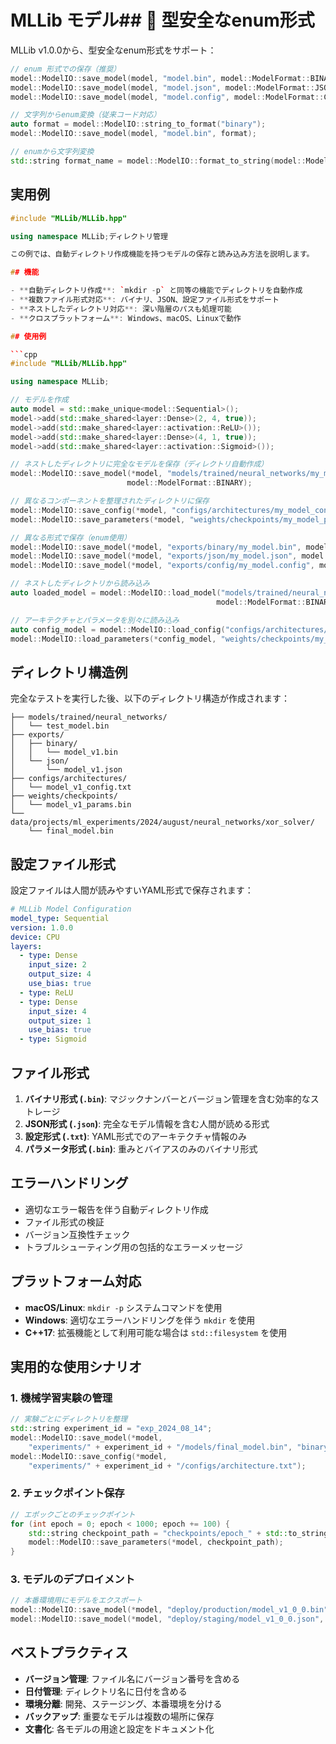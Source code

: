 # MLLib モデル## 🔧 型安全なenum形式

MLLib v1.0.0から、型安全なenum形式をサポート：

```cpp
// enum 形式での保存（推奨）
model::ModelIO::save_model(model, "model.bin", model::ModelFormat::BINARY);
model::ModelIO::save_model(model, "model.json", model::ModelFormat::JSON);
model::ModelIO::save_model(model, "model.config", model::ModelFormat::CONFIG);

// 文字列からenum変換（従来コード対応）
auto format = model::ModelIO::string_to_format("binary");
model::ModelIO::save_model(model, "model.bin", format);

// enumから文字列変換
std::string format_name = model::ModelIO::format_to_string(model::ModelFormat::BINARY);
```

## 実用例

```cpp
#include "MLLib/MLLib.hpp"

using namespace MLLib;ディレクトリ管理

この例では、自動ディレクトリ作成機能を持つモデルの保存と読み込み方法を説明します。

## 機能

- **自動ディレクトリ作成**: `mkdir -p` と同等の機能でディレクトリを自動作成
- **複数ファイル形式対応**: バイナリ、JSON、設定ファイル形式をサポート
- **ネストしたディレクトリ対応**: 深い階層のパスも処理可能
- **クロスプラットフォーム**: Windows、macOS、Linuxで動作

## 使用例

```cpp
#include "MLLib/MLLib.hpp"

using namespace MLLib;

// モデルを作成
auto model = std::make_unique<model::Sequential>();
model->add(std::make_shared<layer::Dense>(2, 4, true));
model->add(std::make_shared<layer::activation::ReLU>());
model->add(std::make_shared<layer::Dense>(4, 1, true));
model->add(std::make_shared<layer::activation::Sigmoid>());

// ネストしたディレクトリに完全なモデルを保存（ディレクトリ自動作成）
model::ModelIO::save_model(*model, "models/trained/neural_networks/my_model.bin", 
                          model::ModelFormat::BINARY);

// 異なるコンポーネントを整理されたディレクトリに保存
model::ModelIO::save_config(*model, "configs/architectures/my_model_config.txt");
model::ModelIO::save_parameters(*model, "weights/checkpoints/my_model_params.bin");

// 異なる形式で保存（enum使用）
model::ModelIO::save_model(*model, "exports/binary/my_model.bin", model::ModelFormat::BINARY);
model::ModelIO::save_model(*model, "exports/json/my_model.json", model::ModelFormat::JSON);
model::ModelIO::save_model(*model, "exports/config/my_model.config", model::ModelFormat::CONFIG);

// ネストしたディレクトリから読み込み
auto loaded_model = model::ModelIO::load_model("models/trained/neural_networks/my_model.bin", 
                                              model::ModelFormat::BINARY);

// アーキテクチャとパラメータを別々に読み込み
auto config_model = model::ModelIO::load_config("configs/architectures/my_model_config.txt");
model::ModelIO::load_parameters(*config_model, "weights/checkpoints/my_model_params.bin");
```

## ディレクトリ構造例

完全なテストを実行した後、以下のディレクトリ構造が作成されます：

```
├── models/trained/neural_networks/
│   └── test_model.bin
├── exports/
│   ├── binary/
│   │   └── model_v1.bin
│   └── json/
│       └── model_v1.json
├── configs/architectures/
│   └── model_v1_config.txt
├── weights/checkpoints/
│   └── model_v1_params.bin
└── data/projects/ml_experiments/2024/august/neural_networks/xor_solver/
    └── final_model.bin
```

## 設定ファイル形式

設定ファイルは人間が読みやすいYAML形式で保存されます：

```yaml
# MLLib Model Configuration
model_type: Sequential
version: 1.0.0
device: CPU
layers:
  - type: Dense
    input_size: 2
    output_size: 4
    use_bias: true
  - type: ReLU
  - type: Dense
    input_size: 4
    output_size: 1
    use_bias: true
  - type: Sigmoid
```

## ファイル形式

1. **バイナリ形式 (`.bin`)**: マジックナンバーとバージョン管理を含む効率的なストレージ
2. **JSON形式 (`.json`)**: 完全なモデル情報を含む人間が読める形式
3. **設定形式 (`.txt`)**: YAML形式でのアーキテクチャ情報のみ
4. **パラメータ形式 (`.bin`)**: 重みとバイアスのみのバイナリ形式

## エラーハンドリング

- 適切なエラー報告を伴う自動ディレクトリ作成
- ファイル形式の検証
- バージョン互換性チェック
- トラブルシューティング用の包括的なエラーメッセージ

## プラットフォーム対応

- **macOS/Linux**: `mkdir -p` システムコマンドを使用
- **Windows**: 適切なエラーハンドリングを伴う `mkdir` を使用
- **C++17**: 拡張機能として利用可能な場合は `std::filesystem` を使用

## 実用的な使用シナリオ

### 1. 機械学習実験の管理

```cpp
// 実験ごとにディレクトリを整理
std::string experiment_id = "exp_2024_08_14";
model::ModelIO::save_model(*model, 
    "experiments/" + experiment_id + "/models/final_model.bin", "binary");
model::ModelIO::save_config(*model, 
    "experiments/" + experiment_id + "/configs/architecture.txt");
```

### 2. チェックポイント保存

```cpp
// エポックごとのチェックポイント
for (int epoch = 0; epoch < 1000; epoch += 100) {
    std::string checkpoint_path = "checkpoints/epoch_" + std::to_string(epoch) + ".bin";
    model::ModelIO::save_parameters(*model, checkpoint_path);
}
```

### 3. モデルのデプロイメント

```cpp
// 本番環境用にモデルをエクスポート
model::ModelIO::save_model(*model, "deploy/production/model_v1_0_0.bin", "binary");
model::ModelIO::save_model(*model, "deploy/staging/model_v1_0_0.json", "json");
```

## ベストプラクティス

- **バージョン管理**: ファイル名にバージョン番号を含める
- **日付管理**: ディレクトリ名に日付を含める
- **環境分離**: 開発、ステージング、本番環境を分ける
- **バックアップ**: 重要なモデルは複数の場所に保存
- **文書化**: 各モデルの用途と設定をドキュメント化
